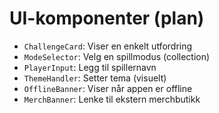 # UI-komponenter (plan)

- `ChallengeCard`: Viser en enkelt utfordring
- `ModeSelector`: Velg en spillmodus (collection)
- `PlayerInput`: Legg til spillernavn
- `ThemeHandler`: Setter tema (visuelt)
- `OfflineBanner`: Viser når appen er offline
- `MerchBanner`: Lenke til ekstern merchbutikk